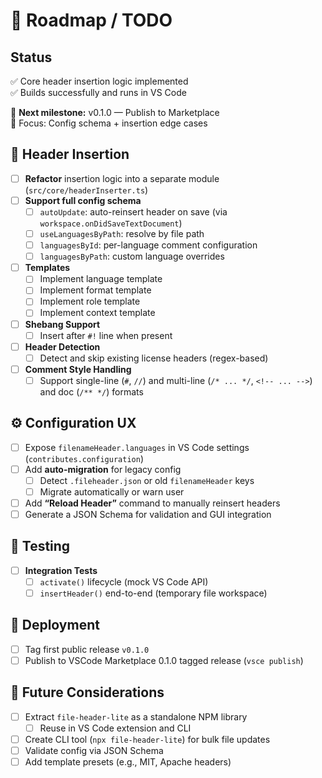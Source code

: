 <!-- Roadmap.md -->

# 📘 Roadmap / TODO

## Status

✅ Core header insertion logic implemented  
✅ Builds successfully and runs in VS Code

📅 **Next milestone:** v0.1.0 — Publish to Marketplace  
🎯 Focus: Config schema + insertion edge cases

## 🧩 Header Insertion

- [ ] **Refactor** insertion logic into a separate module (`src/core/headerInserter.ts`)
- [ ] **Support full config schema**
  - [ ] `autoUpdate`: auto-reinsert header on save (via `workspace.onDidSaveTextDocument`)
  - [ ] `useLanguagesByPath`: resolve by file path
  - [ ] `languagesById`: per-language comment configuration
  - [ ] `languagesByPath`: custom language overrides
- [ ] **Templates**
  - [ ] Implement language template
  - [ ] Implement format template
  - [ ] Implement role template
  - [ ] Implement context template
- [ ] **Shebang Support**
  - [ ] Insert after `#!` line when present
- [ ] **Header Detection**
  - [ ] Detect and skip existing license headers (regex-based)
- [ ] **Comment Style Handling**
  - [ ] Support single-line (`#`, `//`) and multi-line (`/* ... */`, `<!-- ... -->`) and doc (`/** */`) formats

## ⚙️ Configuration UX

- [ ] Expose `filenameHeader.languages` in VS Code settings (`contributes.configuration`)
- [ ] Add **auto-migration** for legacy config
  - [ ] Detect `.fileheader.json` or old `filenameHeader` keys
  - [ ] Migrate automatically or warn user
- [ ] Add **“Reload Header”** command to manually reinsert headers
- [ ] Generate a JSON Schema for validation and GUI integration

## 🧪 Testing

- [ ] **Integration Tests**
  - [ ] `activate()` lifecycle (mock VS Code API)
  - [ ] `insertHeader()` end-to-end (temporary file workspace)

## 🚀 Deployment

- [ ] Tag first public release `v0.1.0`
- [ ] Publish to VSCode Marketplace 0.1.0 tagged release (`vsce publish`)

## 🔮 Future Considerations

- [ ] Extract `file-header-lite` as a standalone NPM library
  - [ ] Reuse in VS Code extension and CLI
- [ ] Create CLI tool (`npx file-header-lite`) for bulk file updates
- [ ] Validate config via JSON Schema
- [ ] Add template presets (e.g., MIT, Apache headers)
